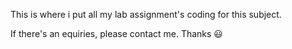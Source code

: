 This is where i put all my lab assignment's coding for this subject.

If there's an equiries, please contact me. Thanks 😃
